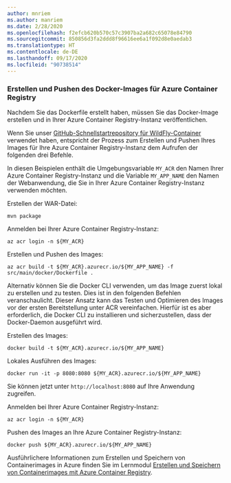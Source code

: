 ```yaml
---
author: mnriem
ms.author: manriem
ms.date: 2/28/2020
ms.openlocfilehash: f2efcb620b570c57c3907ba2a682c65078e84790
ms.sourcegitcommit: 850856d3fa2ddd8f96616ee6a1f092d8e0aedab3
ms.translationtype: HT
ms.contentlocale: de-DE
ms.lasthandoff: 09/17/2020
ms.locfileid: "90738514"
---
```

### <a name="build-and-push-the-docker-image-to-azure-container-registry"></a>Erstellen und Pushen des Docker-Images für Azure Container Registry

Nachdem Sie das Dockerfile erstellt haben, müssen Sie das Docker-Image erstellen und in Ihrer Azure Container Registry-Instanz veröffentlichen.

Wenn Sie unser [GitHub-Schnellstartrepository für WildFly-Container](https://github.com/Azure/wildfly-container-quickstart) verwendet haben, entspricht der Prozess zum Erstellen und Pushen Ihres Images für Ihre Azure Container Registry-Instanz dem Aufrufen der folgenden drei Befehle.

In diesen Beispielen enthält die Umgebungsvariable `MY_ACR` den Namen Ihrer Azure Container Registry-Instanz und die Variable `MY_APP_NAME` den Namen der Webanwendung, die Sie in Ihrer Azure Container Registry-Instanz verwenden möchten.

Erstellen der WAR-Datei:

```shell
mvn package
```

Anmelden bei Ihrer Azure Container Registry-Instanz:

```shell
az acr login -n ${MY_ACR}
```

Erstellen und Pushen des Images:

```shell
az acr build -t ${MY_ACR}.azurecr.io/${MY_APP_NAME} -f src/main/docker/Dockerfile .
```

Alternativ können Sie die Docker CLI verwenden, um das Image zuerst lokal zu erstellen und zu testen. Dies ist in den folgenden Befehlen veranschaulicht. Dieser Ansatz kann das Testen und Optimieren des Images vor der ersten Bereitstellung unter ACR vereinfachen. Hierfür ist es aber erforderlich, die Docker CLI zu installieren und sicherzustellen, dass der Docker-Daemon ausgeführt wird.

Erstellen des Images:

```shell
docker build -t ${MY_ACR}.azurecr.io/${MY_APP_NAME}
```

Lokales Ausführen des Images:

```shell
docker run -it -p 8080:8080 ${MY_ACR}.azurecr.io/${MY_APP_NAME}
```

Sie können jetzt unter `http://localhost:8080` auf Ihre Anwendung zugreifen.

Anmelden bei Ihrer Azure Container Registry-Instanz:

```shell
az acr login -n ${MY_ACR}
```

Pushen des Images an Ihre Azure Container Registry-Instanz:

```shell
docker push ${MY_ACR}.azurecr.io/${MY_APP_NAME}
```

Ausführlichere Informationen zum Erstellen und Speichern von Containerimages in Azure finden Sie im Lernmodul [Erstellen und Speichern von Containerimages mit Azure Container Registry](/learn/modules/build-and-store-container-images/).
